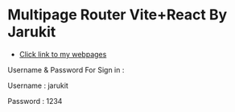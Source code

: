 # Multipage Router Vite+React By Jarukit

- [Click link to my webpages](https://cryptozdev.github.io/_multipages/#/)


Username & Password For Sign in :

Username : jarukit

Password : 1234


